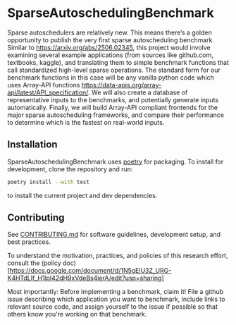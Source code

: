# SparseAutoschedulingBenchmark

Sparse autoschedulers are relatively new. This means there’s a golden opportunity to publish the very first sparse autoscheduling benchmark. Similar to https://arxiv.org/abs/2506.02345, this project would involve examining several example applications (from sources like github.com, textbooks, kaggle), and translating them to simple benchmark functions that call standardized high-level sparse operations. The standard form for our benchmark functions in this case will be any vanilla python code which uses Array-API functions https://data-apis.org/array-api/latest/API_specification/. We will also create a database of representative inputs to the benchmarks, and potentially generate inputs automatically. Finally, we will build Array-API compliant frontends for the major sparse autoscheduling frameworks, and compare their performance to determine which is the fastest on real-world inputs.

## Installation

SparseAutoschedulingBenchmark uses [poetry](https://python-poetry.org/) for packaging. To install for
development, clone the repository and run:
```bash
poetry install --with test
```
to install the current project and dev dependencies.

## Contributing
See [CONTRIBUTING.md](CONTRIBUTING.md) for software guidelines, development setup, and best practices.

To understand the motivation, practices, and policies of this research effort, consult the (policy doc)[https://docs.google.com/document/d/1N5gElU3Z_URG-K4HTdLlf_H1lpI42dH9xVdeBs4ierA/edit?usp=sharing]

Most importantly: Before implementing a benchmark, claim it! File a github issue describing which application you want to benchmark, include links to relevant source code, and assign yourself to the issue if possible so that others know you're working on that benchmark.
